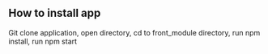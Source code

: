 How to install app
-
Git clone application, open directory, cd to front_module directory,
run npm install, run npm start